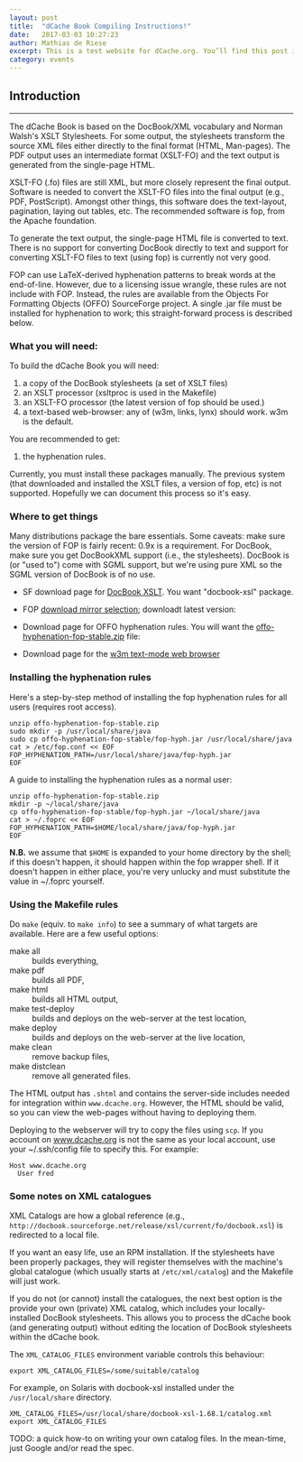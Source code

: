 ```yaml
---
layout: post
title:  "dCache Book Compiling Instructions!"
date:   2017-03-03 10:27:23
author: Mathias de Riese
excerpt: This is a test website for dCache.org. You’ll find this post in your `_posts` directory. Go ahead and edit it and re-build the site to see your changes. 
category: events
---
```


## Introduction
------------

The dCache Book is based on the DocBook/XML vocabulary and Norman
Walsh's XSLT Stylesheets.  For some output, the stylesheets transform
the source XML files either directly to the final format (HTML,
Man-pages).  The PDF output uses an intermediate format (XSLT-FO) and
the text output is generated from the single-page HTML.

XSLT-FO (.fo) files are still XML, but more closely represent the
final output.  Software is needed to convert the XSLT-FO files into
the final output (e.g., PDF, PostScript).  Amongst other things, this
software does the text-layout, pagination, laying out tables, etc.
The recommended software is fop, from the Apache foundation.

To generate the text output, the single-page HTML file is converted to
text.  There is no support for converting DocBook directly to text and
support for converting XSLT-FO files to text (using fop) is currently
not very good.

FOP can use LaTeX-derived hyphenation patterns to break words at the
end-of-line.  However, due to a licensing issue wrangle, these rules
are not include with FOP.  Instead, the rules are available from the
Objects For Formatting Objects (OFFO) SourceForge project.  A single
.jar file must be installed for hyphenation to work; this
straight-forward process is described below.


### What you will need:

To build the dCache Book you will need:
1.  a copy of the DocBook stylesheets (a set of XSLT files)
2.  an XSLT processor (xsltproc is used in the Makefile)
3.  an XSLT-FO processor (the latest version of fop should be used.)
4.  a text-based web-browser: any of (w3m, links, lynx) should work.
    w3m is the default.

You are recommended to get:
1.  the hyphenation rules.


Currently, you must install these packages manually.  The previous
system (that downloaded and installed the XSLT files, a version of
fop, etc) is not supported.  Hopefully we can document this process so
it's easy.



### Where to get things

Many distributions package the bare essentials.  Some caveats: make
sure the version of FOP is fairly recent: 0.9x is a requirement.  For
DocBook, make sure you get DocBookXML support (i.e., the stylesheets).
DocBook is (or "used to") come with SGML support, but we're using pure
XML so the SGML version of DocBook is of no use.

*   SF download page for [DocBook
    XSLT](http://sourceforge.net/project/showfiles.php?group_id=21935).
    You want "docbook-xsl" package.

*   FOP [download mirror
    selection](http://www.apache.org/dyn/closer.cgi/xmlgraphics/fop);
    downloadt latest version:

*   Download page for OFFO hyphenation rules.  You will want the
    [offo-hyphenation-fop-stable.zip](http://sourceforge.net/project/showfiles.php?group_id=116740)
    file:

*   Download page for the [w3m text-mode web
    browser](http://sourceforge.net/project/showfiles.php?group_id=39518)

### Installing the hyphenation rules

Here's a step-by-step method of installing the fop hyphenation rules
for all users (requires root access).

    unzip offo-hyphenation-fop-stable.zip
    sudo mkdir -p /usr/local/share/java
    sudo cp offo-hyphenation-fop-stable/fop-hyph.jar /usr/local/share/java
    cat > /etc/fop.conf << EOF
    FOP_HYPHENATION_PATH=/usr/local/share/java/fop-hyph.jar
    EOF

A guide to installing the hyphenation rules as a normal user:

    unzip offo-hyphenation-fop-stable.zip
    mkdir -p ~/local/share/java
    cp offo-hyphenation-fop-stable/fop-hyph.jar ~/local/share/java
    cat > ~/.foprc << EOF
    FOP_HYPHENATION_PATH=$HOME/local/share/java/fop-hyph.jar
    EOF

**N.B.** we assume that `$HOME` is expanded to your home directory by
the shell; if this doesn't happen, it should happen within the fop
wrapper shell.  If it doesn't happen in either place, you're very
unlucky and must substitute the value in ~/.foprc yourself.


### Using the Makefile rules

Do `make` (equiv. to `make info`) to see a summary of what targets are
available.  Here are a few useful options:

<dl>
<dt>make all</dt>
<dd>builds everything,</dd>
<dt>make pdf</dt>
<dd>builds all PDF,</dd>
<dt>make html</dt>
<dd>builds all HTML output,</dd>
<dt>make test-deploy</dt>
<dd>builds and deploys on the web-server at the test location,</dd>
<dt>make deploy</dt>
<dd>builds and deploys on the web-server at the live location,</dd>
<dt>make clean</dt>
<dd>remove backup files,</dd>
<dt>make distclean</dt>
<dd>remove all generated files.</dd>
</dl>

The HTML output has `.shtml` and contains the server-side includes
needed for integration within `www.dcache.org`.  However, the HTML
should be valid, so you can view the web-pages without having to
deploying them.

Deploying to the webserver will try to copy the files using `scp`.  If
you account on www.dcache.org is not the same as your local account,
use your ~/.ssh/config file to specify this.  For example:

    Host www.dcache.org
      User fred


### Some notes on XML catalogues

XML Catalogs are how a global reference (e.g.,
`http://docbook.sourceforge.net/release/xsl/current/fo/docbook.xsl`)
is redirected to a local file.

If you want an easy life, use an RPM installation.  If the stylesheets
have been properly packages, they will register themselves with the
machine's global catalogue (which usually starts at
`/etc/xml/catalog`) and the Makefile will just work.

If you do not (or cannot) install the catalogues, the next best option
is the provide your own (private) XML catalog, which includes your
locally-installed DocBook stylesheets.  This allows you to process the
dCache book (and generating output) without editing the location of
DocBook stylesheets within the dCache book.

The `XML_CATALOG_FILES` environment variable controls this behaviour:

    export XML_CATALOG_FILES=/some/suitable/catalog

For example, on Solaris with docbook-xsl installed under the
`/usr/local/share` directory.

    XML_CATALOG_FILES=/usr/local/share/docbook-xsl-1.68.1/catalog.xml
    export XML_CATALOG_FILES

TODO: a quick how-to on writing your own catalog files.  In the
mean-time, just Google and/or read the spec.
